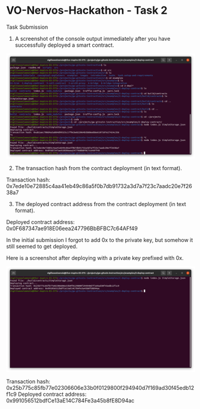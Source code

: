 # VO-Nervos-Hackathon - Task 2
Task Submission
1. A screenshot of the console output immediately after you have successfully deployed a smart contract.

![Smart Contract](SmartContract.png "Screenshot of smart contract")


2. The transaction hash from the contract deployment (in text format).

Transaction hash: 0x7ede10e72885c4aa41eb49c86a5f0b7db91732a3d7a7f23c7aadc20e7f2638a7


3. The deployed contract address from the contract deployment (in text format).

Deployed contract address: 0x0F687347ae918E06eea247796BbBFBC7c64AFf49

In the initial submission I forgot to add 0x to the private key, but somehow it still seemed to get deployed.

Here is a screenshot after deploying with a private key prefixed with 0x.

![Smart Contract](SmartContract_0x.png "Screenshot of smart contract with hex prefix")


Transaction hash: 0x25b775c85fb77e02306606e33b0f0129800f294940d7f169ad30f45edb12f1c9
Deployed contract address: 0x991056512bdfCe13aE14C784Fe3a45b8fE8D94ac

